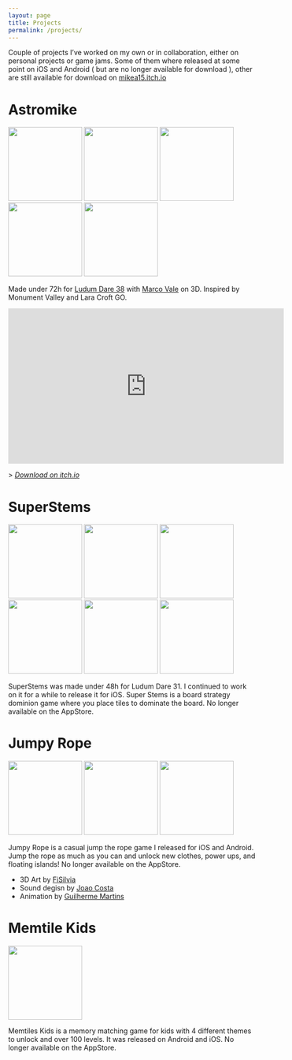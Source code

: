 ```yaml
---
layout: page
title: Projects
permalink: /projects/
---
```


Couple of projects I’ve worked on my own or in collaboration, either on personal projects or game jams. Some of them where released at some point on iOS and Android ( but are no longer available for download ), other are still available for download on [mikea15.itch.io](https://mikea15.itch.io/)

# Astromike

<img src="{{ '../content/img/astromike_icon.png' | relative_path }}" alt='' height="150" />
<img src="{{ '../content/img/screen_1.png' | relative_path }}" alt='' height="150" />
<img src="{{ '../content/img/screen_2.png' | relative_path }}" alt='' height="150" />
<img src="{{ '../content/img/screen_3.png' | relative_path }}" alt='' height="150" />
<img src="{{ '../content/img/screen_4.png' | relative_path }}" alt='' height="150" />

Made under 72h for [Ludum Dare 38](https://ldjam.com/events/ludum-dare/38/astromike) with [Marco Vale](https://twitter.com/MarcoValeKaz) on 3D. Inspired by Monument Valley and Lara Croft GO.

<iframe width="560" height="315" src="https://www.youtube.com/embed/b30id6bcWQk" frameborder="0" allow="accelerometer; autoplay; clipboard-write; encrypted-media; gyroscope; picture-in-picture" allowfullscreen></iframe>

\> *[Download on itch.io](https://mikea15.itch.io/astromike)*

# SuperStems

<img src="{{ '../content/img/superstems-icon.png' | relative_path }}" alt='' height="150" />
<img src="{{ '../content/img/ss-s2.png' | relative_path }}" alt='' height="150" />
<img src="{{ '../content/img/ss-s3.png' | relative_path }}" alt='' height="150" />
<img src="{{ '../content/img/ss-s4.png' | relative_path }}" alt='' height="150" />
<img src="{{ '../content/img/ss-s5.png' | relative_path }}" alt='' height="150" />
<img src="{{ '../content/img/ss-s6.png' | relative_path }}" alt='' height="150" />

SuperStems was made under 48h for Ludum Dare 31. I continued to work on it for a while to release it for iOS. Super Stems is a board strategy dominion game where you place tiles to dominate the board. No longer available on the AppStore.

# Jumpy Rope

<img src="{{ '..//content/img/mainiPhone-4.7-Inch-Landscape.png' | relative_path }}" alt='' height="150" />
<img src="{{ '..//content/img/multiplayeriPhone-4.7-Inch-Landscape.png' | relative_path }}" alt='' height="150" />
<img src="{{ '..//content/img/in-gameiPhone-4.7-Inch-Landscape.png' | relative_path }}" alt='' height="150" />


Jumpy Rope is a casual jump the rope game I released for iOS and Android. Jump the rope as much as you can and unlock new clothes, power ups, and floating islands! No longer available on the AppStore.

- 3D Art by [FiSilvia](https://twitter.com/fifsilva)
- Sound degisn by [Joao Costa](https://twitter.com/dainomyte)
- Animation by [Guilherme Martins](https://www.artstation.com/artist/guinimation)

# Memtile Kids

<img src='/assets/img/img.png' alt='' height="150" />

Memtiles Kids is a memory matching game for kids with 4 different themes to unlock and over 100 levels. It was released on Android and iOS. No longer available on the AppStore. 

